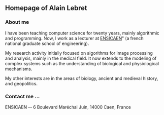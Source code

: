 ## Homepage of Alain Lebret

### About me

I have been teaching computer science for twenty years, mainly algorithmic and programming. 
Now, I work as a lecturer at [ENSICAEN](https://www.ensicaen.fr/)" (a french national 
graduate school of engineering).

My research activity initially focused on algorithms for image processing and analysis, 
mainly in the medical field. It now extends to the modeling of complex systems such as the 
understanding of biological and physiological mechanisms.

My other interests are in the areas of biology, ancient and medieval history, and geopolitics.

### Contact me ...
ENSICAEN -- 6 Boulevard Maréchal Juin, 14000 Caen, France

